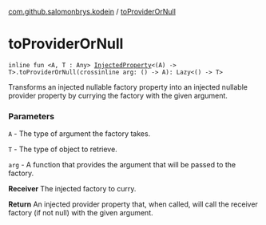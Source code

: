 [com.github.salomonbrys.kodein](index.md) / [toProviderOrNull](.)

# toProviderOrNull

`inline fun <A, T : Any> `[`InjectedProperty`](-injected-property/index.md)`<(A) -> T>.toProviderOrNull(crossinline arg: () -> A): Lazy<() -> T>`

Transforms an injected nullable factory property into an injected nullable provider property by currying the factory with the given argument.

### Parameters

`A` - The type of argument the factory takes.

`T` - The type of object to retrieve.

`arg` - A function that provides the argument that will be passed to the factory.

**Receiver**
The injected factory to curry.

**Return**
An injected provider property that, when called, will call the receiver factory (if not null) with the given argument.

